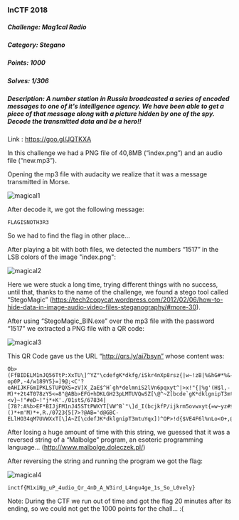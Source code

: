 ### InCTF 2018

##### Challenge: Mag1cal Radio

##### Category: Stegano

##### Points: 1000

##### Solves: 1/306

##### Description: A number station in Russia broadcasted a series of encoded messages to one of it's intelligence agency. We have been able to get a piece of that message along with a picture hidden by one of the spy. Decode the transmitted data and be a hero!!
Link : https://goo.gl/JQTKXA



In this challenge we had a PNG file of 40,8MB (“index.png”) and an audio file (“new.mp3”).


Opening the mp3 file with audacity we realize that it was a message transmitted in Morse.

![magical1](https://user-images.githubusercontent.com/38633962/46976829-cad92600-d0ca-11e8-8114-ae20a34e4aa7.png)

After decode it, we got the following message:

```
FLAGISNOTH3R3
```

So we had to find the flag in other place...


After playing a bit with both files, we detected the numbers “1517” in the LSB colors of the image "index.png":

![magical2](https://user-images.githubusercontent.com/38633962/46976845-d4628e00-d0ca-11e8-931c-8511d613d328.jpeg)

Here we were stuck a long time, trying different things with no success, until that, thanks to the name of the challenge, we found a stego tool called “StegoMagic” (https://tech2copycat.wordpress.com/2012/02/06/how-to-hide-data-in-image-audio-video-files-steganography/#more-30).

After using “StegoMagic_BIN.exe” over the mp3 file with the password “1517” we extracted a PNG file with a QR code:

![magical3](https://user-images.githubusercontent.com/38633962/46976855-dc223280-d0ca-11e8-9508-ffd2cd53d664.png)

This QR Code gave us the URL “http://qrs.ly/ai7bsyn” whose content was:
```
Ob>(FfBIDELM1nJQ56TtP:XxTU\]^YZ"\cdefgK*dkfg/iSkr4nXp8rsz{|w~!zB|%&hG#*%&-op0P,-4/w189Y5}=]9@;<C'?eAHIJKFGmIPKLSTUPQXS=zV]X_ZaE$^H`gh*delmniS2lVn6pqxyt^|>x!"{|%g'(H$l,-M)*+2t4T078zY5<=8"@ABb>EFG+hDKLGH23pLMTUVQwSZ[\@^~Z[bcde`gK*dklgnipT3mtupwxy]<v}~!"#eD~!"j*+K'./01stS/67834|[78?:A%b>EF*BIJjFM1nJ45STtPWXYT[VW^B`"\]d_I(bcjkfP/ijkrm5ovwxyt{=w~yz#$fE!()*+m'M)*+,R./0723{5[7>?@AB='d@GBC-ELlHO34qM7UVWXxT[\]A~Z[\cdefJK*dklgnipT3mtuYqx])^OP>!d{$VE4F6l%nLo<O+,@v5gV89|Y<!K9_;`'D 
```

After losing a huge amount of time with this string, we guessed that it was a reversed string of a  “Malbolge” program, an esoteric programming language...  (http://www.malbolge.doleczek.pl/)

After reversing the string and running the program we got the flag:

![magical4](https://user-images.githubusercontent.com/38633962/46976863-e5130400-d0ca-11e8-8bc5-b9659041b631.png)

```
inctf{M1xiNg_uP_4udio_Qr_4nD_A_W3ird_L4ngu4ge_1s_So_L0vely}
```

Note: During the CTF we run out of time and got the flag 20 minutes after its ending, so we could not get the 1000 points for the chall... :( 
